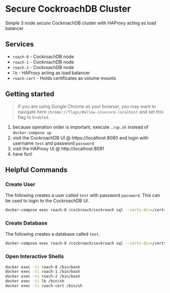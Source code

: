 # Secure CockroachDB Cluster
Simple 3 node *secure* CockroachDB cluster with HAProxy acting as load balancer

## Services
* `roach-0` - CockroachDB node
* `roach-1` - CockroachDB node
* `roach-2` - CockroachDB node
* `lb` - HAProxy acting as load balancer
* `roach-cert` - Holds certificates as volume mounts

## Getting started
>If you are using Google Chrome as your browser, you may want to navigate here `chrome://flags/#allow-insecure-localhost` and set this flag to `Enabled`. 

1) because operation order is important, execute `./up.sh` instead of `docker-compose up`
2) visit the CockroachDB UI @ https://localhost:8080 and login with username `test` and password `password`
3) visit the HAProxy UI @ http://localhost:8081
4) have fun!

## Helpful Commands

### Create User
The following creates a user called `test` with password `password`.  This can be used to login to the CockroachDB UI.
```bash
docker-compose exec roach-0 /cockroach/cockroach sql --certs-dir=/certs --host=roach-0 --execute="CREATE USER test WITH PASSWORD 'password';"
```

### Create Database
The following creates a database called `test`.
```bash
docker-compose exec roach-0 /cockroach/cockroach sql --certs-dir=/certs --host=roach-0 --execute="CREATE DATABASE test;"
```

### Open Interactive Shells
```bash
docker exec -ti roach-0 /bin/bash
docker exec -ti roach-1 /bin/bash
docker exec -ti roach-2 /bin/bash
docker exec -ti lb /bin/sh
docker exec -ti roach-cert /bin/sh
```